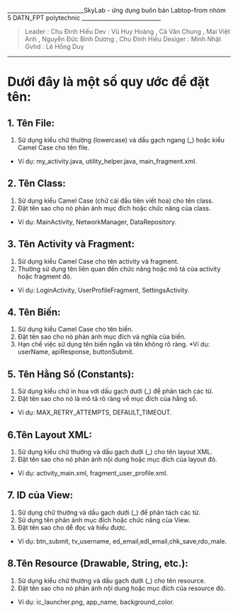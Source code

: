 ___________________________SkyLab - ứng dụng buôn bán Labtop-from nhóm 5 DATN_FPT polytechnic ____________________________
> Leader :  Chu Đình Hiếu
> Dev : Vũ Huy Hoàng , Cà Văn Chung , Mai Việt Anh , Nguyễn Đức Bình Dương , Chu Đình Hiếu
> Desiger :  Minh Nhật
> Gvhd :  Lê Hồng Duy
____________________________________________________________________________________________________________________________
# Dưới đây là một số quy ước để đặt tên:

## 1. Tên File:
1. Sử dụng kiểu chữ thường (lowercase) và dấu gạch ngang (_) hoặc kiểu Camel Case cho tên file.
* Ví dụ: my_activity.java, utility_helper.java, main_fragment.xml.

## 2. Tên Class:
1. Sử dụng kiểu Camel Case (chữ cái đầu tiên viết hoa) cho tên class.
2. Đặt tên sao cho nó phản ánh mục đích hoặc chức năng của class.
* Ví dụ: MainActivity, NetworkManager, DataRepository.

## 3. Tên Activity và Fragment:
1. Sử dụng kiểu Camel Case cho tên activity và fragment.
2. Thường sử dụng tên liên quan đến chức năng hoặc mô tả của activity hoặc fragment đó.
* Ví dụ: LoginActivity, UserProfileFragment, SettingsActivity.

## 4. Tên Biến:
1. Sử dụng kiểu Camel Case cho tên biến.
2. Đặt tên sao cho nó phản ánh mục đích và nghĩa của biến.
3. Hạn chế việc sử dụng tên biến ngắn và tên không rõ ràng.
*Ví dụ: userName, apiResponse, buttonSubmit.

## 5. Tên Hằng Số (Constants):
1. Sử dụng kiểu chữ in hoa với dấu gạch dưới (_) để phân tách các từ.
2. Đặt tên sao cho nó là mô tả rõ ràng về mục đích của hằng số.
* Ví dụ: MAX_RETRY_ATTEMPTS, DEFAULT_TIMEOUT.

## 6.Tên Layout XML:
1. Sử dụng kiểu chữ thường và dấu gạch dưới (_) cho tên layout XML.
2. Đặt tên sao cho nó phản ánh nội dung hoặc mục đích của layout đó.
* Ví dụ: activity_main.xml, fragment_user_profile.xml.

## 7. ID của View:
1. Sử dụng chữ thường và dấu gạch dưới (_) để phân tách các từ.
2. Sử dụng tên phản ánh mục đích hoặc chức năng của View.
3. Đặt tên sao cho dễ đọc và hiểu được.
* Ví dụ: btn_submit, tv_username, ed_email,edl_email,chk_save,rdo_male.

## 8.Tên Resource (Drawable, String, etc.):
1. Sử dụng kiểu chữ thường và dấu gạch dưới (_) cho tên resource.
2. Đặt tên sao cho nó phản ánh nội dung hoặc mục đích của resource đó.
* Ví dụ: ic_launcher.png, app_name, background_color.
